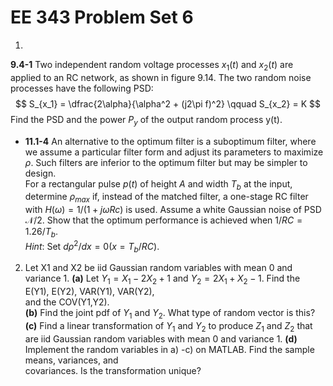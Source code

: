 # EE 343 Problem Set 6

1. 
__9.4-1__ Two independent random voltage processes $x_1(t)$ and $x_2(t)$ are applied to an RC network, as shown in figure 9.14. The two random noise processes have the following PSD:
$$
    S_{x_1} = \dfrac{2\alpha}{\alpha^2 + (j2\pi f)^2} \qquad S_{x_2} = K
$$
Find the PSD and the power $P_y$ of the output random process y(t).



- __11.1-4__ An alternative to the optimum filter is a suboptimum filter, where we assume a particular filter form and adjust its parameters to maximize $\rho$. Such filters are inferior to the optimum filter but may be simpler to design.
\
For a rectangular pulse $p(t)$ of height $A$ and width $T_b$ at the input, determine $\rho_{max}$ if, instead of the matched filter, a one-stage RC filter with $H(\omega) = 1/(1 + j\omega Rc)$ is used. Assume a white Gaussian noise of PSD $\mathcal{N}/2$. Show that the optimum performance is achieved when $1/RC = 1.26/T_b$.
\
_Hint_: Set $d\rho^2/dx = 0 (x = T_b/RC)$.

2) Let X1 and X2 be iid Gaussian random variables with mean 0 and variance 1.
__(a)__ Let $Y_1 = X_1 −2X_2 + 1$ and $Y_2 = 2X_1 + X_2 −1$. Find the E(Y1), E(Y2), VAR(Y1), VAR(Y2),  
and the COV(Y1,Y2).  
__(b)__ Find the joint pdf of $Y_1$ and $Y_2$. What type of random vector is this?  
__(c)__ Find a linear transformation of $Y_1$ and $Y_2$ to produce $Z_1$ and $Z_2$ that are iid Gaussian random variables with mean 0 and variance 1.
__(d)__ Implement the random variables in a) -c) on MATLAB. Find the sample means, variances, and  
covariances. Is the transformation unique?